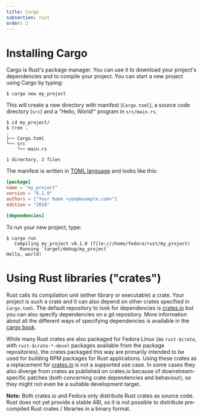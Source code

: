 ```yaml
---
title: Cargo
subsection: rust
order: 2
---
```


# Installing Cargo
Cargo is Rust's package manager. You can use it to download your project's dependencies
and to compile your project. You can start a new project using Cargo by typing:
```
$ cargo new my_project
```
This will create a new directory with manifest (`Cargo.toml`), a source code directory
(`src`) and a "Hello, World!" program in `src/main.rs`.
```
$ cd my_project/
$ tree .
.
├── Cargo.toml
└── src
    └── main.rs

1 directory, 2 files
```

The manifest is written in [TOML language](https://github.com/toml-lang/toml) and
looks like this:
```toml
[package]
name = "my_project"
version = "0.1.0"
authors = ["Your Name <you@example.com>"]
edition = "2018"

[dependencies]
```

To run your new project, type:
```
$ cargo run
   Compiling my_project v0.1.0 (file:///home/fedora/rust/my_project)
     Running `target/debug/my_project`
Hello, world!
```

# Using Rust libraries ("crates")
Rust calls its compilation unit (either library or executable) a crate. Your project
is such a crate and it can also depend on other crates specified in `Cargo.toml`. The
default repository to look for dependencies is [crates.io](https://crates.io/) but you
can also specify dependencies on a git repository. More information about all the
different ways of specifying dependencies is available in the
[cargo book](https://doc.rust-lang.org/cargo/reference/specifying-dependencies.html).

While many Rust crates are also packaged for Fedora Linux (as `rust-$crate`, with
`rust-$crate-*-devel` packages available from the package repositories), the crates
packaged this way are primarily intended to be used for building RPM packages for Rust
applications. Using these crates as a replacement for [crates.io](https://crates.io/)
is not a supported use case. In some cases they also diverge from crates as published
on crates.io because of downstream-specific patches (both concerning crate dependencies
and behaviour), so they might not even be a suitable development target.

**Note:** Both crates.io and Fedora only distribute Rust crates as source code. Rust
does not yet provide a stable ABI, so it is not possible to distribute pre-compiled Rust
crates / libraries in a binary format.
